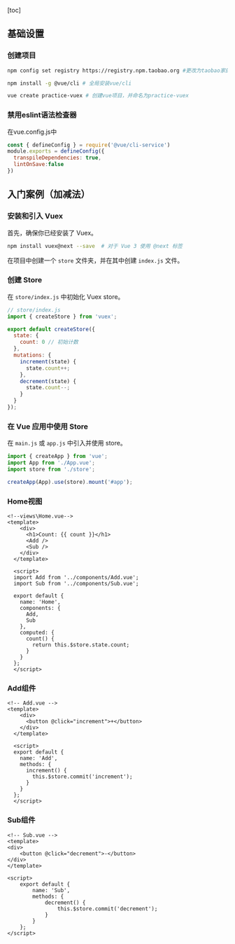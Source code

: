[toc]

## 基础设置

### 创建项目

```bash
npm config set registry https://registry.npm.taobao.org #更改为taobao家的镜像

npm install -g @vue/cli # 全局安装vue/cli

vue create practice-vuex # 创建vue项目，并命名为practice-vuex
```

### 禁用eslint语法检查器

在vue.config.js中

```js
const { defineConfig } = require('@vue/cli-service')
module.exports = defineConfig({
  transpileDependencies: true,
  lintOnSave:false
})
```

## 入门案例（加减法）

### 安装和引入 Vuex

首先，确保你已经安装了 Vuex。

```bash
npm install vuex@next --save  # 对于 Vue 3 使用 @next 标签
```

在项目中创建一个 `store` 文件夹，并在其中创建 `index.js` 文件。

###  创建 Store

在 `store/index.js` 中初始化 Vuex store。

```javascript
// store/index.js
import { createStore } from 'vuex';

export default createStore({
  state: {
    count: 0 // 初始计数
  },
  mutations: {
    increment(state) {
      state.count++;
    },
    decrement(state) {
      state.count--;
    }
  }
});
```

### 在 Vue 应用中使用 Store

在 `main.js` 或 `app.js` 中引入并使用 store。

```javascript
import { createApp } from 'vue';
import App from './App.vue';
import store from './store';

createApp(App).use(store).mount('#app');
```

### Home视图

```vue
<!--views\Home.vue-->
<template>
    <div>
      <h1>Count: {{ count }}</h1>
      <Add />
      <Sub />
    </div>
  </template>
  
  <script>
  import Add from '../components/Add.vue';
  import Sub from '../components/Sub.vue';
  
  export default {
    name: 'Home',
    components: {
      Add,
      Sub
    },
    computed: {
      count() {
        return this.$store.state.count;
      }
    }
  };
  </script>
```

### Add组件

```vue
<!-- Add.vue -->
<template>
    <div>
      <button @click="increment">+</button>
    </div>
  </template>
  
  <script>
  export default {
    name: 'Add',
    methods: {
      increment() {
        this.$store.commit('increment');
      }
    }
  };
  </script>
```

### Sub组件

```vue
<!-- Sub.vue -->
<template>
<div>
    <button @click="decrement">-</button>
</div>
</template>

<script>
    export default {
        name: 'Sub',
        methods: {
            decrement() {
                this.$store.commit('decrement');
            }
        }
    };
</script>
```

